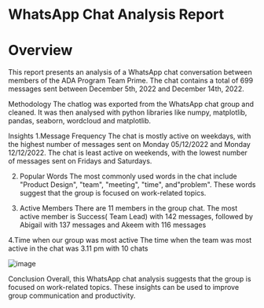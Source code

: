# WhatsApp Chat Analysis Report
# Overview
This report presents an analysis of a WhatsApp chat conversation between members of the ADA Program Team Prime. The chat contains a total of 699 messages sent between  December 5th, 2022 and December 14th, 2022.
 
Methodology
The chatlog was exported from the WhatsApp chat group and cleaned. It was then analysed with python libraries like numpy, matplotlib, pandas, seaborn, wordcloud and matplotlib.

Insights
1.Message Frequency
The chat is mostly active on weekdays, with the highest number of messages sent on Monday 05/12/2022 and Monday 12/12/2022. The chat is least active on weekends, with the lowest number of messages sent on Fridays and Saturdays.

2. Popular Words
The most commonly used words in the chat include "Product Design", "team", "meeting", "time", and"problem". These words suggest that the group is focused on work-related topics.

3. Active Members
There are 11 members in the group chat. The most active member is Success( Team Lead) with 142 messages, followed by Abigail with 137 messages and Akeem with 116 messages

4.Time when our group was most active
The time when the team  was most active in the chat was 3.11 pm with 10 chats

![image](https://user-images.githubusercontent.com/114538796/233353730-b7f66478-a372-45ed-837c-c79b262f9ca6.png)

Conclusion
Overall, this WhatsApp chat analysis suggests that the group is focused on work-related topics. These insights can be used to improve group communication and productivity.
